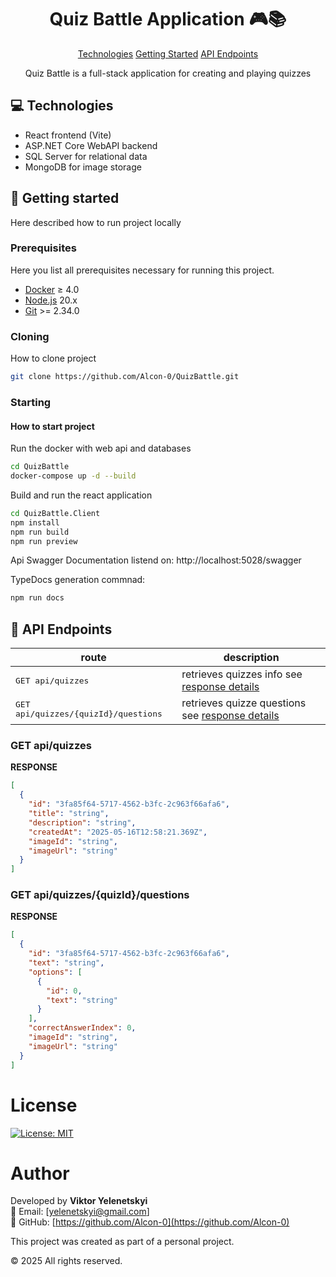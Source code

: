 
<h1 align="center" style="font-weight: bold;"> Quiz Battle Application 🎮📚</h1>

<p align="center">
<a href="#tech">Technologies</a>
<a href="#started">Getting Started</a>
<a href="#routes">API Endpoints</a>

 
</p>


<p align="center">Quiz Battle is a full-stack application for creating and playing quizzes</p>



<h2 id="technologies">💻 Technologies</h2>

- React frontend (Vite)
- ASP.NET Core WebAPI backend
- SQL Server for relational data
- MongoDB for image storage

<h2 id="started">🚀 Getting started</h2>

Here described how to run project locally

<h3>Prerequisites</h3>

Here you list all prerequisites necessary for running this project.

- [Docker](https://docs.docker.com/desktop/release-notes/) ≥ 4.0
- [Node.js](https://nodejs.org/en/download) 20.x
- [Git](https://git-scm.com/downloads) >= 2.34.0

<h3>Cloning</h3>

How to clone project

```bash
git clone https://github.com/Alcon-0/QuizBattle.git
```

<h3>Starting</h3>

#### How to start project

Run the docker with web api and databases
```bash 
cd QuizBattle
docker-compose up -d --build
```
Build and run the react application
```bash 
cd QuizBattle.Client
npm install
npm run build
npm run preview
```

Api Swagger Documentation listend on:
http://localhost:5028/swagger

TypeDocs generation commnad:
```bash 
npm run docs
```


<h2 id="routes">📍 API Endpoints</h2>



| route               | description                                          
|----------------------|-----------------------------------------------------
| <kbd>GET api/quizzes</kbd>     | retrieves quizzes info see [response details](#get-auth-detail)
| <kbd>GET api/quizzes/{quizId}/questions</kbd>     | retrieves quizze questions see [response details](#post-auth-detail)

<h3 id="get-auth-detail">GET api/quizzes</h3>

**RESPONSE**
```json
[
  {
    "id": "3fa85f64-5717-4562-b3fc-2c963f66afa6",
    "title": "string",
    "description": "string",
    "createdAt": "2025-05-16T12:58:21.369Z",
    "imageId": "string",
    "imageUrl": "string"
  }
]
```

<h3 id="post-auth-detail">GET api/quizzes/{quizId}/questions</h3>

**RESPONSE**
```json
[
  {
    "id": "3fa85f64-5717-4562-b3fc-2c963f66afa6",
    "text": "string",
    "options": [
      {
        "id": 0,
        "text": "string"
      }
    ],
    "correctAnswerIndex": 0,
    "imageId": "string",
    "imageUrl": "string"
  }
]
```


# License

[![License: MIT](https://img.shields.io/badge/License-MIT-yellow.svg)](LICENSE)

# Author

Developed by **Viktor Yelenetskyi**  
📧 Email: [yelenetskyi@gmail.com]  
💼 GitHub: [https://github.com/Alcon-0](https://github.com/Alcon-0)

This project was created as part of a personal project.

© 2025 All rights reserved.


